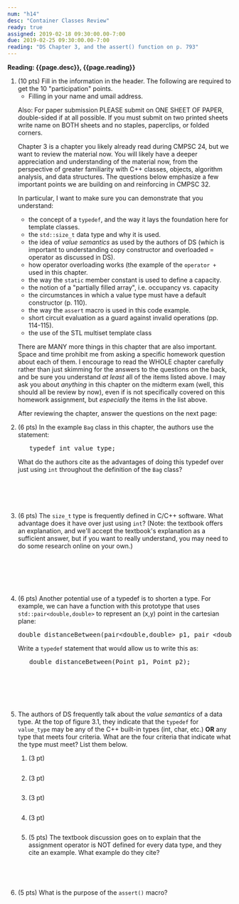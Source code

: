 ```yaml
---
num: "h14"
desc: "Container Classes Review"
ready: true
assigned: 2019-02-18 09:30:00.00-7:00
due: 2019-02-25 09:30:00.00-7:00
reading: "DS Chapter 3, and the assert() function on p. 793"
---
```


<b>Reading: {{page.desc}}, {{page.reading}}</b>

<ol start="1">

<li>(10 pts) Fill in the information in the header. The following are required to get the 10 "participation" points.
    <ul>
    <li>Filling in your name and umail address.<br /></li>
    </ul>
    <p>Also: For paper submission PLEASE submit on ONE SHEET OF PAPER, double-sided if at all possible. If you must submit on two printed sheets write name on BOTH sheets and no staples, paperclips, or folded corners.<br />
    </p>
 </li>

Chapter 3 is a chapter you likely already read during CMPSC 24, but we want to review the material now. You will likely have a deeper appreciation and understanding of the material now, from the perspective of greater familiarity with C++ classes, objects, algorithm analysis, and data structures. The questions below emphasize a few important points we are building on and reinforcing in CMPSC 32.   
<p></p>In particular, I want to make sure you can demonstrate that you understand:
<ul><li> the concept of a <code>typedef</code>, and the way it lays the foundation here for template classes.</li>
<li> the <code>std::size_t</code> data type and why it is used.</li>
<li> the idea of <em>value semantics</em> as used by the authors of DS (which is important to understanding copy constructor and overloaded = operator as discussed in DS).</li>
<li> how operator overloading works (the example of the <code>operator +</code> used in this chapter.</li>
<li> the way the <code>static</code> member constant is used to define a capacity.</li>
<li> the notion of a "partially filled array", i.e. occupancy vs. capacity</li>
<li> the circumstances in which a value type must have a default constructor (p. 110).</li>
<li> the way the <code>assert</code> macro is used in this code example.</li>
<li> short circuit evaluation as a guard against invalid operations (pp. 114-115).</li>
<li> the use of the STL multiset template class</li></ul>
<p>There are MANY more things in this chapter that are also important. Space and time prohibit me from asking a specific homework question about each of them. I encourage to read the WHOLE chapter carefully rather than just skimming for the answers to the questions on the back, and be sure you understand <em>at least</em> all of the items listed above. I may ask you about <em>anything</em> in this chapter on the midterm exam (well, this should all be review by now), even if is not specifically covered on this homework assignment, but <em>especially</em> the items in the list above.
<p></p>After reviewing the chapter, answer the  questions on the next page:
</p>

<div class="pagebreak"></div>

<li> (6 pts)  In the example <code>Bag</code> class in this chapter, the authors use the statement:

<pre>
   typedef int value_type;
</pre>
<p>What do the authors cite as the advantages of doing this typedef over just using <code>int</code> throughout the definition of the <code>Bag</code> class?
</p>
<div style="margin-top:5em;">&#160;</div>
</li>

<li> (6 pts) The <code>size_t</code> type is frequently defined in C/C++ software.  What advantage does it have over just using <code>int</code>?  (Note: the textbook offers an explanation, and we'll accept the textbook's explanation as a sufficient answer, but if you want to really understand, you may need to do some research online on your own.)
<div style="margin-top:6em;">&#160;</div>
</li>

<li> (6 pts) Another potential use of a typedef is to shorten a type. For example, we can have a function with this prototype that uses <code>std::pair&lt;double,double&gt;</code> to represent an (x,y) point in the cartesian plane:
<pre>
double distanceBetween(pair&lt;double,double&gt; p1, pair &lt;double,double&gt; p2);
</pre>
<p>Write a <code>typedef</code> statement that would allow us to write this as:
</p>
<pre>
   double distanceBetween(Point p1, Point p2);
</pre>
<div style="margin-top:6em;">&#160;</div></li>

<li>The authors of DS frequently talk about the <em>value semantics</em> of a data type. At the top of figure 3.1, they indicate that the <code>typedef</code> for <code>value_type</code> may be any of the C++ built-in types (int, char, etc.) <b>OR</b> any type that meets four criteria.
 What are the four criteria that indicate what the type must meet? List them below.
 <p></p>
 <ol>
   <li>(3 pt) <div style="margin-top:0.75em;">&#160;</div></li><li>(3 pt) <div style="margin-top:0.75em;">&#160;</div></li><li>(3 pt) <div style="margin-top:0.75em;">&#160;</div></li><li>(3 pt) <div style="margin-top:0.75em;">&#160;</div></li>
	<li> (5 pts) The textbook discussion goes on to explain that the assignment operator is NOT defined for every data type, and they cite an example. What example do they cite?
	<div style="margin-top:4em;">&#160;</div>
	</li>

</ol>

<li> (5 pts) What is the purpose of the <code>assert()</code> macro?
<div style="margin-top:5em;">&#160;</div> </li>


